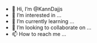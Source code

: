 - 👋 Hi, I’m @KannDajjs
- 👀 I’m interested in ...
- 🌱 I’m currently learning ...
- 💞️ I’m looking to collaborate on ...
- 📫 How to reach me ...

<!---
KannDajjs/KannDajjs is a ✨ special ✨ repository because its `README.md` (this file) appears on your GitHub profile.
You can click the Preview link to take a look at your changes.
--->
